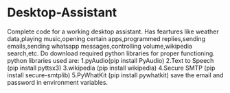 # Desktop-Assistant
Complete code for a working desktop assistant.
Has feartures like weather data,playing music,opening certain apps,programmed replies,sending emails,sending whatsapp messages,controlling volume,wikipedia search,etc.
Do download required python libraries for proper functioning.
python libraries used are:
1.pyAudio(pip install PyAudio)
2.Text to Speech (pip install pyttsx3)
3.wikipedia (pip install wikipedia)
4.Secure SMTP (pip install secure-smtplib)
5.PyWhatKit (pip install pywhatkit)
save the email and password in environment variables.

